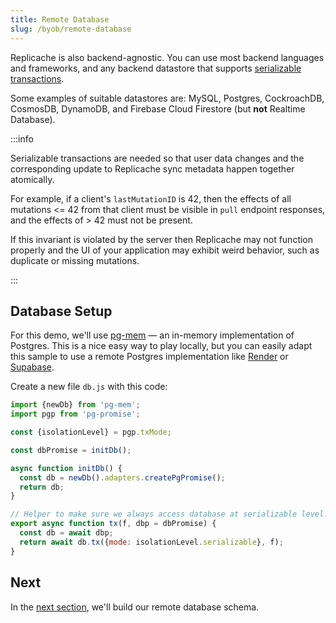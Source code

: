 ```yaml
---
title: Remote Database
slug: /byob/remote-database
---
```


Replicache is also backend-agnostic. You can use most backend languages and frameworks, and any backend datastore that supports [serializable transactions](https://en.wikipedia.org/wiki/Serializability).

Some examples of suitable datastores are: MySQL, Postgres, CockroachDB, CosmosDB, DynamoDB, and Firebase Cloud Firestore (but **not** Realtime Database).

:::info

Serializable transactions are needed so that user data changes and the corresponding update to Replicache sync metadata happen together atomically.

For example, if a client's `lastMutationID` is 42, then the effects of all mutations <= 42 from that client must be visible in `pull` endpoint responses, and the effects of > 42 must not be present.

If this invariant is violated by the server then Replicache may not function properly and the UI of your application may exhibit weird behavior, such as duplicate or missing mutations.

:::

## Database Setup

For this demo, we'll use [pg-mem](https://github.com/oguimbal/pg-mem) — an in-memory implementation of Postgres. This is a nice easy way to play locally, but you can easily adapt this sample to use a remote Postgres implementation like [Render](https://render.com/) or [Supabase](https://supabase.com/).

Create a new file `db.js` with this code:

```js
import {newDb} from 'pg-mem';
import pgp from 'pg-promise';

const {isolationLevel} = pgp.txMode;

const dbPromise = initDb();

async function initDb() {
  const db = newDb().adapters.createPgPromise();
  return db;
}

// Helper to make sure we always access database at serializable level.
export async function tx(f, dbp = dbPromise) {
  const db = await dbp;
  return await db.tx({mode: isolationLevel.serializable}, f);
}
```

## Next

In the [next section](./database-schema.md), we'll build our remote database schema.
